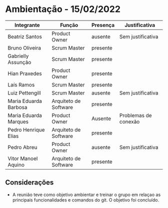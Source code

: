 # Ambientação - 15/02/2022



| Integrante|Função|Presença|Justificativa|
|--------------|-------------|-------|----------------------|
| Beatriz Santos | Product Owner |ausente | Sem justificativa
| Bruno Oliveira | Scrum Master |presente | |  
| Gabrielly Assunção |Scrum Master |presente | |  
| Hian Praxedes |Product Owner |presente | |  
| Laís Ramos |Scrum Master | presente| |  
| Luiz Pettengill |Scrum Master |ausente |Sem justificativa |  
| Maria Eduarda Barbosa |Arquiteto de Software |presente | |  
| Maria Eduarda Marques |Product Owner |Ausente |Problemas de conexão 
| Pedro Henrique Elias |Arquiteto de Software |presente | |  
| Pedro Abreu |Product Owner |ausente |Sem justificativa |  
| Vitor Manoel Aquino|Arquiteto de Software |presente | |


	
## Considerações 

- A reunião teve como objetivo ambientar e treinar o grupo em relaçao as principais funcionalidades e comandos do git. O objetivo foi concluído.
